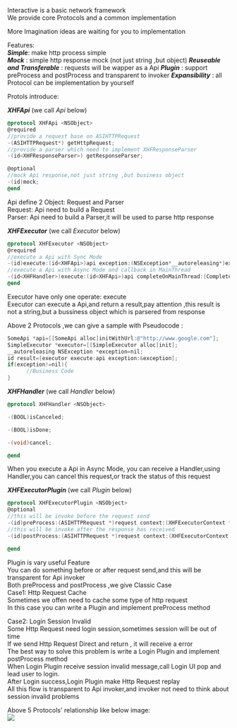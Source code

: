 
Interactive is a basic network framework  
We provide core Protocols and a common implementation  

More Imagination ideas are waiting for you to implementation

Features:  
***Simple***: make http process simple  
***Mock*** : simple http response mock (not just string ,but object)
***Reuseable and Transferable*** : requests will be wapper as a Api 
***Plugin*** : support preProcess and postProcess and transparent to invoker
***Expansibility*** : all Protocol can be implementation by yourself


Protols introduce:  

***XHFApi*** (we call *Api* below)  
```objective-c
@protocol XHFApi <NSObject>
@required
//provide a request base on ASIHTTPRequest  
-(ASIHTTPRequest*) getHttpRequest;
//provide a parser which need to implement XHFResponseParser
-(id<XHFResponseParser>) getResponseParser;

@optional
//mock Api response,not just string ,but business object
-(id)mock;
@end
```
Api define 2 Object: Request and Parser  
Request:  Api need to build a Request  
Parser: Api need to build a Parser,it will be used to parse http response  

***XHFExecutor*** (we call *Executor* below)  
```objective-c
@protocol XHFExecutor <NSObject>
@required
//execute a Api with Sync Mode
-(id)execute:(id<XHFApi>)api exception:(NSException*__autoreleasing*)exception;
//execute a Api with Async Mode and callback in MainThread
-(id<XHFHandler>)execute:(id<XHFApi>)api completeOnMainThread:(CompleteCallback)callback;
@end
```
Executor have only one operate: execute  
Executor can execute a Api,and return a result,pay attention ,this result is not a string,but a bussiness object which is parsered from response  

Above 2 Protocols ,we can give a sample with Pseudocode :  
```objective-c
SomeApi *api=[[SomeApi alloc]initWithUrl:@"http://www.google.com"];
SimpleExecutor *executor=[[SimpleExecutor alloc]init];
__autoreleasing NSException *exception=nil;
id result=[executor execute:api exception:&exception];
if(exception!=nil){
      //Business Code
}
```

***XHFHandler*** (we call *Handler* below)  
```objective-c
@protocol XHFHandler <NSObject>

-(BOOL)isCanceled;

-(BOOL)isDone;

-(void)cancel;

@end
```
When you execute a Api in Async Mode, you can receive a Handler,using Handler,you can cancel this request,or track the status of this request  

***XHFExecutorPlugin*** (we call *Plugin* below)  
```objective-c
@protocol XHFExecutorPlugin <NSObject>
@optional
//this will be invoke before the request send
-(id)preProcess:(ASIHTTPRequest *)request context:(XHFExecutorContext *)context api:(id<XHFApi>)api;
//this will be invoke after the response has received
-(id)postProcess:(ASIHTTPRequest *)request context:(XHFExecutorContext *)context api:(id<XHFApi>)api;

@end
```
Plugin is vary useful Feature  
You can do something before or after request send,and this will be transparent for Api invoker  
Both preProcess and postProcess ,we give Classic Case  
Case1: Http Request Cache  
Sometimes we offen need to cache some type of http request  
In this case you can write a Plugin and implement preProcess method 

Case2: Login Session Invalid  
Some Http Request need login session,sometimes session will be out of time  
If we send Http Request Direct and return , it will receive a error  
The best way to solve this problem is write a Login Plugin and implement postProcess method  
When Login Plugin receive session invalid message,call Login UI pop and lead user to login.  
After Login success,Login Plugin make Http Request replay  
All this flow is transparent to Api invoker,and invoker not need to think about session invalid problems  

Above 5 Protocols' relationship like below image:  
<img src="http://xuhengfei.com/assets/images/interaceive/protocols.png" />

